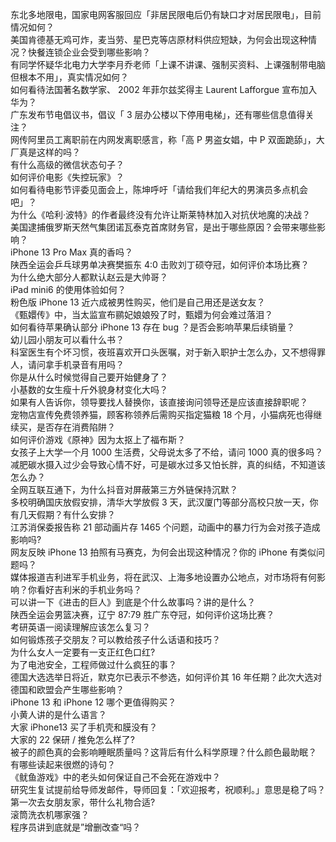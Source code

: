 东北多地限电，国家电网客服回应「非居民限电后仍有缺口才对居民限电」，目前情况如何？  
美国肯德基无鸡可炸，麦当劳、星巴克等店原材料供应短缺，为何会出现这种情况？快餐连锁企业会受到哪些影响？  
有同学怀疑华北电力大学李月乔老师「上课不讲课、强制买资料、上课强制带电脑但根本不用」，真实情况如何？  
如何看待法国著名数学家、 2002 年菲尔兹奖得主 Laurent Lafforgue 宣布加入华为？  
广东发布节电倡议书，倡议「 3 层办公楼以下停用电梯」，还有哪些信息值得关注？  
网传阿里员工离职前在内网发离职感言，称「高 P 男盗女娼，中 P 双面跪舔」，大厂真是这样的吗？  
有什么高级的微信状态句子？  
如何评价电影《失控玩家》？  
如何看待电影节评委见面会上，陈坤呼吁「请给我们年纪大的男演员多点机会吧」？  
为什么《哈利·波特》的作者最终没有允许让斯莱特林加入对抗伏地魔的决战？  
美国逮捕俄罗斯天然气集团诺瓦泰克首席财务官，是出于哪些原因？会带来哪些影响？  
iPhone 13 Pro Max 真的香吗？  
陕西全运会乒乓球男单决赛樊振东 4:0 击败刘丁硕夺冠，如何评价本场比赛？  
为什么绝大部分人都默认赵云是大帅哥？  
iPad mini6 的使用体验如何？  
粉色版 iPhone 13 近六成被男性购买，他们是自己用还是送女友？  
《甄嬛传》中，当太监宣布鹂妃娘娘殁了时，甄嬛为何会难过落泪？  
如何看待苹果确认部分 iPhone 13 存在 bug ？是否会影响苹果后续销量？  
幼儿园小朋友可以看什么书？  
科室医生有个坏习惯，夜班喜欢开口头医嘱，对于新入职护士怎么办，又不想得罪人，请问拿手机录音有用吗？  
你是从什么时候觉得自己要开始健身了？  
小基数的女生瘦十斤外貌身材变化大吗？  
如果有人告诉你，领导要找人替换你，该直接询问领导还是应该直接辞职呢？  
宠物店宣传免费领养猫，顾客称领养后需购买指定猫粮 18 个月，小猫病死也得继续买，是否存在消费陷阱？  
如何评价游戏《原神》因为太抠上了福布斯？  
女孩子上大学一个月 1000 生活费，父母说太多了不给，请问 1000 真的很多吗？  
减肥碳水摄入过少会导致心情不好，可是碳水过多又怕长胖，真的纠结，不知道该怎么办？  
全网互联互通下，为什么抖音对屏蔽第三方外链保持沉默？  
多校明确国庆放假安排，清华大学放假 3 天，武汉厦门等部分高校只放一天，你有几天假期？有什么安排？  
江苏消保委报告称 21 部动画片存 1465 个问题，动画中的暴力行为会对孩子造成影响吗?  
网友反映 iPhone 13 拍照有马赛克，为何会出现这种情况？你的 iPhone 有类似问题吗？  
媒体报道吉利进军手机业务，将在武汉、上海多地设置办公地点，对市场将有何影响？你看好吉利米的手机业务吗？  
可以讲一下《进击的巨人》到底是个什么故事吗？讲的是什么？  
陕西全运会男篮决赛，辽宁 87:79 胜广东夺冠，如何评价这场比赛？  
考研英语一阅读理解应该怎么复习？  
如何锻炼孩子交朋友？可以教给孩子什么话语和技巧？  
为什么女人一定要有一支正红色口红?  
为了电池安全，工程师做过什么疯狂的事？  
德国大选选举日将近，默克尔已表示不参选，如何评价其 16 年任期？此次大选对德国和欧盟会产生哪些影响？  
iPhone 13 和 iPhone 12 哪个更值得购买？  
小黄人讲的是什么语言？  
大家 iPhone13 买了手机壳和膜没有？  
大家的 22 保研 / 推免怎么样了?  
被子的颜色真的会影响睡眠质量吗？这背后有什么科学原理？什么颜色最助眠？  
有哪些读起来很燃的诗句？  
《鱿鱼游戏》中的老头如何保证自己不会死在游戏中？  
研究生复试提前给导师发邮件，导师回复：「欢迎报考，祝顺利。」意思是稳了吗？  
第一次去女朋友家，带什么礼物合适?  
滚筒洗衣机哪家强？  
程序员讲到底就是”增删改查“吗？  
